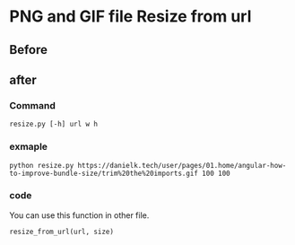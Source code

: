 # PNG and GIF file Resize from url

## Before

## after

### Command
```
resize.py [-h] url w h
```

### exmaple
```
python resize.py https://danielk.tech/user/pages/01.home/angular-how-to-improve-bundle-size/trim%20the%20imports.gif 100 100
```

### code
You can use this function in other file.
```
resize_from_url(url, size)
```

